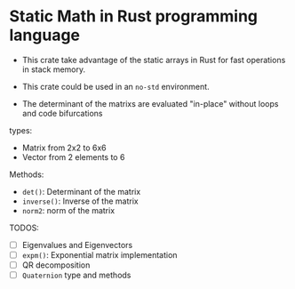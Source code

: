 # Static Math in Rust programming language

- This crate take advantage of the static arrays in Rust for fast operations in
stack memory.

- This crate could be used in an `no-std` environment.

- The determinant of the matrixs are evaluated "in-place" without loops and code
bifurcations

types:
 - Matrix from 2x2 to 6x6
 - Vector from 2 elements to 6

Methods:

 - `det()`: Determinant of the matrix
 - `inverse()`: Inverse of the matrix
 - `norm2`: norm of the matrix


TODOS:

 - [ ] Eigenvalues and Eigenvectors
 - [ ] `expm()`: Exponential matrix implementation
 - [ ] QR decomposition
 - [ ] `Quaternion` type and methods
